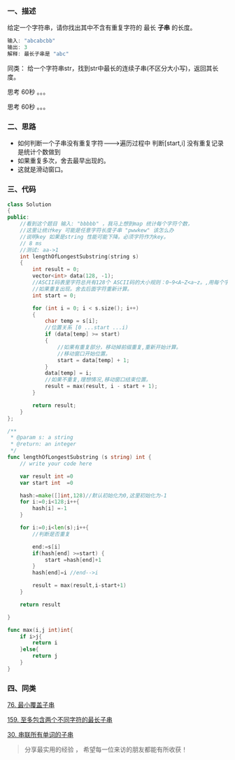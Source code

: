 



### 一、描述

给定一个字符串，请你找出其中不含有重复字符的 最长 **子串** 的长度。


```powershell
输入: "abcabcbb"
输出: 3
解释: 最长子串是 "abc"
```
同类：
给一个字符串str，找到str中最长的连续子串(不区分大小写)，返回其长度。




思考 60秒 。。。



思考 60秒 。。。









### 二、思路



- 如何判断一个子串没有重复字符--->遍历过程中 判断[start,i] 没有重复记录 是统计个数做到
- 如果重复多次，舍去最早出现的。
- 这就是滑动窗口。



### 三、代码



~~~c++
class Solution
{
public:
    //看到这个题目 输入: "bbbbb" ，我马上想到map 统计每个字符个数，
    //这里让统计key 可能是任意字符长度子串 "pwwkew" 该怎么办
    //说明key 如果是string 性能可能下降。必须字符作为key。
    // 8 ms
    //测试: aa->1
    int lengthOfLongestSubstring(string s)
    {
        int result = 0;
        vector<int> data(128, -1);
        //ASCII码表里字符总共有128个 ASCII码的大小规则：0~9<A~Z<a~z。,用每个字符作为key,永远不可能越界。
        //如果重复出现。舍去后面字符重新计算。
        int start = 0;

        for (int i = 0; i < s.size(); i++)
        {
            char temp = s[i];
            //位置关系 [0 ...start ...i)
            if (data[temp] >= start)
            {
                //如果有重复部分，移动掉前缀重复,重新开始计算。
                //移动窗口开始位置。
                start = data[temp] + 1;
            }
            data[temp] = i;
            //如果不重复,理想情况,移动窗口结束位置。
            result = max(result, i - start + 1);
        }

        return result;
    }
};
~~~



~~~go
/**
 * @param s: a string
 * @return: an integer
 */
func lengthOfLongestSubstring (s string) int {
	// write your code here

	var result int =0
	var start int  =0

	hash:=make([]int,128)//默认初始化为0,这里初始化为-1
	for i:=0;i<128;i++{
		hash[i] =-1
	}

	for i:=0;i<len(s);i++{
		//判断是否重复

		end:=s[i]
		if(hash[end] >=start) {
			start =hash[end]+1
		}
		hash[end]=i //end-->i

		result = max(result,i-start+1)
	}

	return result

}

func max(i,j int)int{
	if i>j{
		return i
	}else{
		return j
	}
}

~~~



### 四、同类



[76. 最小覆盖子串](https://leetcode-cn.com/problems/minimum-window-substring/)

[159. 至多包含两个不同字符的最长子串](https://leetcode-cn.com/problems/longest-substring-with-at-most-two-distinct-characters/)

[30. 串联所有单词的子串](https://leetcode-cn.com/problems/substring-with-concatenation-of-all-words/)



> 分享最实用的经验 ， 希望每一位来访的朋友都能有所收获！ 

